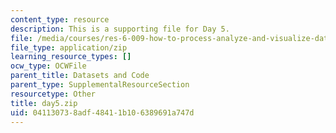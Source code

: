 ```yaml
---
content_type: resource
description: This is a supporting file for Day 5.
file: /media/courses/res-6-009-how-to-process-analyze-and-visualize-data-january-iap-2012/041130738adf48411b106389691a747d_day5.zip
file_type: application/zip
learning_resource_types: []
ocw_type: OCWFile
parent_title: Datasets and Code
parent_type: SupplementalResourceSection
resourcetype: Other
title: day5.zip
uid: 04113073-8adf-4841-1b10-6389691a747d
---
```

